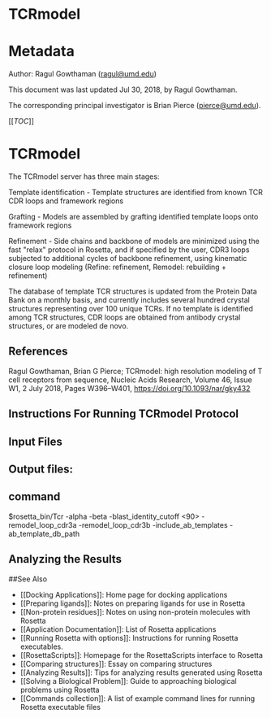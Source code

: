 # TCRmodel

# Metadata
Author: Ragul Gowthaman (ragul@umd.edu)

This document was last updated Jul 30, 2018, by Ragul Gowthaman.
 
The corresponding principal investigator is Brian Pierce (pierce@umd.edu).

[[_TOC_]]

# TCRmodel
The TCRmodel server has three main stages:

Template identification -  Template structures are identified from known TCR CDR loops and framework regions

Grafting -  Models are assembled by grafting identified template loops onto framework regions

Refinement -  Side chains and backbone of models are minimized using the fast "relax" protocol in Rosetta, and if specified by the user, CDR3 loops subjected to additional cycles of backbone refinement, using kinematic closure loop modeling (Refine: refinement, Remodel: rebuilding + refinement)

The database of template TCR structures is updated from the Protein Data Bank on a monthly basis, and currently includes several hundred crystal structures representing over 100 unique TCRs. If no template is identified among TCR structures, CDR loops are obtained from antibody crystal structures, or are modeled de novo. 

## References

Ragul Gowthaman, Brian G Pierce; TCRmodel: high resolution modeling of T cell receptors from sequence, Nucleic Acids Research, Volume 46, Issue W1, 2 July 2018, Pages W396–W401, https://doi.org/10.1093/nar/gky432

## Instructions For Running TCRmodel Protocol



## Input Files

## Output files:

## command
$rosetta_bin/Tcr -alpha <alpha-chain sequence> -beta <beta-chain sequence> -blast_identity_cutoff <90> -remodel_loop_cdr3a <False> -remodel_loop_cdr3b <False> -include_ab_templates <True> -ab_template_db_path <antibody template path>
## Analyzing the Results



##See Also

* [[Docking Applications]]: Home page for docking applications
* [[Preparing ligands]]: Notes on preparing ligands for use in Rosetta
* [[Non-protein residues]]: Notes on using non-protein molecules with Rosetta
* [[Application Documentation]]: List of Rosetta applications
* [[Running Rosetta with options]]: Instructions for running Rosetta executables.
* [[RosettaScripts]]: Homepage for the RosettaScripts interface to Rosetta
* [[Comparing structures]]: Essay on comparing structures
* [[Analyzing Results]]: Tips for analyzing results generated using Rosetta
* [[Solving a Biological Problem]]: Guide to approaching biological problems using Rosetta
* [[Commands collection]]: A list of example command lines for running Rosetta executable files